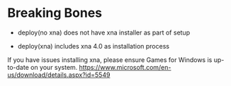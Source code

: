 # Breaking Bones

- deploy(no xna) does not have xna installer as part of setup

- deploy(xna) includes xna 4.0 as installation process



If you have issues installing xna, please ensure Games for Windows is up-to-date on your system.
https://www.microsoft.com/en-us/download/details.aspx?id=5549
